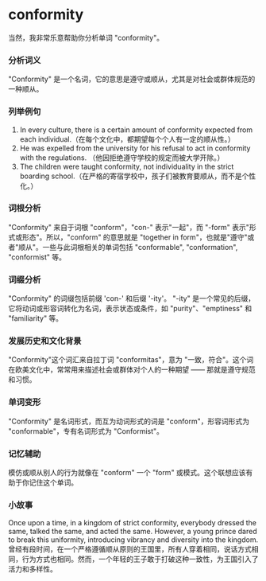 # conformity

当然，我非常乐意帮助你分析单词 "conformity"。

  

### 分析词义

  

"Conformity" 是一个名词，它的意思是遵守或顺从，尤其是对社会或群体规范的一种顺从。

  

### 列举例句

  

1.  In every culture, there is a certain amount of conformity expected from each individual.（在每个文化中，都期望每个个人有一定的顺从性。）
2.  He was expelled from the university for his refusal to act in conformity with the regulations. （他因拒绝遵守学校的规定而被大学开除。）
3.  The children were taught conformity, not individuality in the strict boarding school.（在严格的寄宿学校中，孩子们被教育要顺从，而不是个性化。）

  

### 词根分析

  

"Conformity" 来自于词根 "conform"，"con-" 表示"一起"，而 "-form" 表示"形式或形态"。所以，"conform" 的意思就是 "together in form"，也就是"遵守"或者"顺从"。一些与此词根相关的单词包括 "conformable", "conformation", "conformist" 等。

  

### 词缀分析

  

"Conformity" 的词缀包括前缀 'con-' 和后缀 '-ity'。 "-ity" 是一个常见的后缀，它将动词或形容词转化为名词，表示状态或条件，如 "purity"、"emptiness" 和 "familiarity" 等。

  

### 发展历史和文化背景

  

"Conformity"这个词汇来自拉丁词 "conformitas"，意为 "一致，符合"。这个词在欧美文化中，常常用来描述社会或群体对个人的一种期望 —— 那就是遵守规范和习惯。

  

### 单词变形

  

"Conformity" 是名词形式，而互为动词形式的词是 "conform"，形容词形式为 "conformable"，专有名词形式为 "Conformist"。

  

### 记忆辅助

  

模仿或顺从别人的行为就像在 "conform" 一个 "form" 或模式。这个联想应该有助于你记住这个单词。

  

### 小故事

  

Once upon a time, in a kingdom of strict conformity, everybody dressed the same, talked the same, and acted the same. However, a young prince dared to break this uniformity, introducing vibrancy and diversity into the kingdom.  
曾经有段时间，在一个严格遵循顺从原则的王国里，所有人穿着相同，说话方式相同，行为方式也相同。然而，一个年轻的王子敢于打破这种一致性，为王国引入了活力和多样性。
